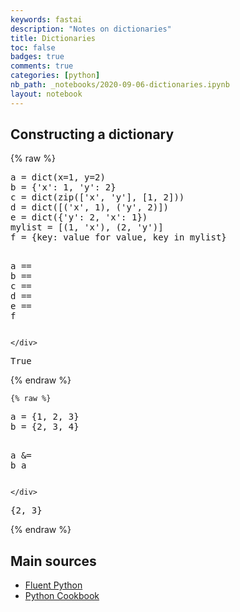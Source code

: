 ```yaml
---
keywords: fastai
description: "Notes on dictionaries"
title: Dictionaries
toc: false
badges: true
comments: true
categories: [python]
nb_path: _notebooks/2020-09-06-dictionaries.ipynb
layout: notebook
---
```


<!--
#################################################
### THIS FILE WAS AUTOGENERATED! DO NOT EDIT! ###
#################################################
# file to edit: _notebooks/2020-09-06-dictionaries.ipynb
-->

<div class="container" id="notebook-container">
        
<div class="cell border-box-sizing text_cell rendered"><div class="inner_cell">
<div class="text_cell_render border-box-sizing rendered_html">
<h2 id="Constructing-a-dictionary">Constructing a dictionary<a class="anchor-link" href="#Constructing-a-dictionary"> </a></h2>
</div>
</div>
</div>
    {% raw %}
    
<div class="cell border-box-sizing code_cell rendered">
<div class="input">

<div class="inner_cell">
    <div class="input_area">
<div class=" highlight hl-ipython3"><pre><span></span><span class="n">a</span> <span class="o">=</span> <span class="nb">dict</span><span class="p">(</span><span class="n">x</span><span class="o">=</span><span class="mi">1</span><span class="p">,</span> <span class="n">y</span><span class="o">=</span><span class="mi">2</span><span class="p">)</span>
<span class="n">b</span> <span class="o">=</span> <span class="p">{</span><span class="s1">&#39;x&#39;</span><span class="p">:</span> <span class="mi">1</span><span class="p">,</span> <span class="s1">&#39;y&#39;</span><span class="p">:</span> <span class="mi">2</span><span class="p">}</span>
<span class="n">c</span> <span class="o">=</span> <span class="nb">dict</span><span class="p">(</span><span class="nb">zip</span><span class="p">([</span><span class="s1">&#39;x&#39;</span><span class="p">,</span> <span class="s1">&#39;y&#39;</span><span class="p">],</span> <span class="p">[</span><span class="mi">1</span><span class="p">,</span> <span class="mi">2</span><span class="p">]))</span>
<span class="n">d</span> <span class="o">=</span> <span class="nb">dict</span><span class="p">([(</span><span class="s1">&#39;x&#39;</span><span class="p">,</span> <span class="mi">1</span><span class="p">),</span> <span class="p">(</span><span class="s1">&#39;y&#39;</span><span class="p">,</span> <span class="mi">2</span><span class="p">)])</span>
<span class="n">e</span> <span class="o">=</span> <span class="nb">dict</span><span class="p">({</span><span class="s1">&#39;y&#39;</span><span class="p">:</span> <span class="mi">2</span><span class="p">,</span> <span class="s1">&#39;x&#39;</span><span class="p">:</span> <span class="mi">1</span><span class="p">})</span>
<span class="n">mylist</span> <span class="o">=</span> <span class="p">[(</span><span class="mi">1</span><span class="p">,</span> <span class="s1">&#39;x&#39;</span><span class="p">),</span> <span class="p">(</span><span class="mi">2</span><span class="p">,</span> <span class="s1">&#39;y&#39;</span><span class="p">)]</span>
<span class="n">f</span> <span class="o">=</span> <span class="p">{</span><span class="n">key</span><span class="p">:</span> <span class="n">value</span> <span class="k">for</span> <span class="n">value</span><span class="p">,</span> <span class="n">key</span> <span class="ow">in</span> <span class="n">mylist</span><span class="p">}</span>

<span class="n">a</span> <span class="o">==</span> <span class="n">b</span> <span class="o">==</span> <span class="n">c</span> <span class="o">==</span> <span class="n">d</span> <span class="o">==</span> <span class="n">e</span> <span class="o">==</span> <span class="n">f</span>
</pre></div>

    </div>
</div>
</div>

<div class="output_wrapper">
<div class="output">

<div class="output_area">



<div class="output_text output_subarea output_execute_result">
<pre>True</pre>
</div>

</div>

</div>
</div>

</div>
    {% endraw %}

    {% raw %}
    
<div class="cell border-box-sizing code_cell rendered">
<div class="input">

<div class="inner_cell">
    <div class="input_area">
<div class=" highlight hl-ipython3"><pre><span></span><span class="n">a</span> <span class="o">=</span> <span class="p">{</span><span class="mi">1</span><span class="p">,</span> <span class="mi">2</span><span class="p">,</span> <span class="mi">3</span><span class="p">}</span>
<span class="n">b</span> <span class="o">=</span> <span class="p">{</span><span class="mi">2</span><span class="p">,</span> <span class="mi">3</span><span class="p">,</span> <span class="mi">4</span><span class="p">}</span>

<span class="n">a</span> <span class="o">&amp;=</span> <span class="n">b</span>
<span class="n">a</span>
</pre></div>

    </div>
</div>
</div>

<div class="output_wrapper">
<div class="output">

<div class="output_area">



<div class="output_text output_subarea output_execute_result">
<pre>{2, 3}</pre>
</div>

</div>

</div>
</div>

</div>
    {% endraw %}

<div class="cell border-box-sizing text_cell rendered"><div class="inner_cell">
<div class="text_cell_render border-box-sizing rendered_html">
<h2 id="Main-sources">Main sources<a class="anchor-link" href="#Main-sources"> </a></h2><ul>
<li><a href="https://www.oreilly.com/library/view/fluent-python/9781491946237/">Fluent Python</a></li>
<li><a href="https://www.oreilly.com/library/view/python-cookbook-3rd/9781449357337/">Python Cookbook</a></li>
</ul>

</div>
</div>
</div>
</div>
 

